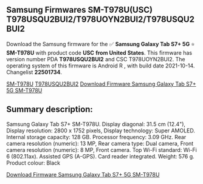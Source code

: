 <h2>Samsung Firmwares SM-T978U(USC) T978USQU2BUI2/T978UOYN2BUI2/T978USQU2BUI2</h2>
Download the Samsung firmware for the ✅ <strong>Samsung Galaxy Tab S7+ 5G </strong> ⭐ <strong>SM-T978U</strong> with product code <strong>USC</strong> <strong> from United States</strong>. This firmware has version number PDA <strong>T978USQU2BUI2</strong> and CSC T978UOYN2BUI2. The operating system of this firmware is Android R , with build date 2021-10-14. Changelist <strong>22501734</strong>.


[SM-T978U](https://samfirm.shop/samsung/model/SM-T978U)
[T978USQU2BUI2](https://samfirm.shop/samsung/pda/T978USQU2BUI2)
[Download Firmware Samsung Galaxy Tab S7+ 5G SM-T978U](https://samfirm.shop/samsung/firmware/465174)
<h2>Summary description:</h2>
<p>Samsung Galaxy Tab S7+ SM-T978U. Display diagonal: 31.5 cm (12.4"), Display resolution: 2800 x 1752 pixels, Display technology: Super AMOLED. Internal storage capacity: 128 GB. Processor frequency: 3.09 GHz. Rear camera resolution (numeric): 13 MP, Rear camera type: Dual camera, Front camera resolution (numeric): 8 MP, Front camera. Top Wi-Fi standard: Wi-Fi 6 (802.11ax). Assisted GPS (A-GPS). Card reader integrated. Weight: 576 g. Product colour: Black</p>


[Download Firmware Samsung Galaxy Tab S7+ 5G SM-T978U](https://samfirm.shop/samsung/firmware/465174)
